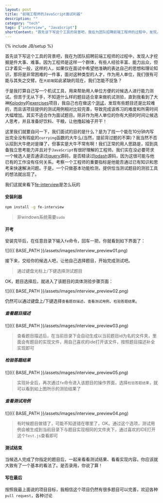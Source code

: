```yaml
---
layout: post
title: "前端工程师的JavaScript面试利器"
description: ""
category: "tech"
tags: ["interview", "JavaScript"]
shortContent: "首先谈下写这个工具的背景吧，我在为团队招聘前端工程师的过程中，发现人才挖掘是件大事、难事。因为工程师是这样一个群体，有些人经验丰富、能力出众，但口才着实一般，这样的人，如果仅在面试中希望他准确的表达自己的思想和理论知识，那将是非常困难的一件事，面对这种类型的人才，作为用人单位，我们很有可能与其失之交臂。在`大前端`如此紧缺的现在，我们怎能不捉急？"
---
```

{% include JB/setup %}

首先谈下写这个工具的背景吧，我在为团队招聘前端工程师的过程中，发现人才挖掘是件大事、难事。因为工程师是这样一个群体，有些人经验丰富、能力出众，但口才着实一般，这样的人，如果仅在面试中希望他准确的表达自己的思想和理论知识，那将是非常困难的一件事，面对这种类型的人才，作为用人单位，我们很有可能与其失之交臂。在`大前端`如此紧缺的现在，我们怎能不捉急？

于是我打算自己写一个机试工具，用来帮助用人单位方便的对候选人进行能力测试。但苦于无从下手，不知道什么样的题目适合拿来做机试测验，直到我看到了大神[Kolodny](https://github.com/kolodny)的[exercises](https://github.com/kolodny/exercises)项目，我自己也在做这个[测试](https://github.com/leftstick/exercises)，发现有些题目还是比较难的，而且该项目提供的测试用例相对比较完善，导致完成该练习的难度和所需时间大幅增加。其实不适合作为面试题目。除非作为用人单位的你有大把的时间让候选人思考，并且准备好饮料、干粮，让他撸起袖子开干！

这里我们就要自问一下，我们面试的目的是什么？是为了找一个能在10分钟内写出完全没有瑕疵的`currying`函数的大牛么(当然，提前背过题的不算)？我当然不否认招到大牛绝对是赚了，但事实是大牛不常有啊！我们正常的用人思路是，招到具备独立思考能力并且对于`JavaScript`有很好理解的工程师。我们实在没必要苛求一个候选人是否通读过[jquery](http://jquery.com/)源码，是否精读过[lodash](https://lodash.com)源码，因为这很可能与他已有的工作没有任何关系。考察一个工程师的重要指标是他能否通过已有知识和思考来快速解决问题。于是，一个只做基本功能检测，提供恰当测试题目的测验工具的想法就出现了。

我们这就来看下[fe-interview](https://www.npmjs.com/package/fe-interview)是怎么玩的

#### 安装利器

```bash
npm install -g fe-interview
```
>非windows系统需要`sudo`

#### 开考

安装完毕后，在任意目录下输入`fe`命令，回车一把，你就看到如下界面了：

![]({{ BASE_PATH }}/assets/images/interview_preview01.png)

接下来，交给你的候选人吧，让他自己选择题目，开始完成测试吧。

>通过键盘光标上/下键选择测试题目

OK，题目选择后，就进入了该题目的具体测验步骤页面：

![]({{ BASE_PATH }}/assets/images/interview_preview02.png)

仍然可以通过键盘上/下键选择`查看题目描述`、`查看测试用例`、`检验答题结果`。

##### 查看题目描述

![]({{ BASE_PATH }}/assets/images/interview_preview03.png)

>查看题目描述后，在当前目录下会自动生成以当前题目id为名的文件夹，里面会有题目的实现文件，用自己喜欢的ide打开该文件，按照题目描述补全实现即可

##### 检验答题结果

![]({{ BASE_PATH }}/assets/images/interview_preview05.png)

>实现补全后，再次通过`fe`命令进入该题目的操作界面，选择`检验答题结果`，就可以看到如上图所示的测验结果了

##### 查看测试用例

![]({{ BASE_PATH }}/assets/images/interview_preview04.png)

>有时候题目做错了，可能不知道错在哪里了，OK。通过这个选项，测试用例会被生成到当前目录下与题目实现相同的文件夹下，通过喜欢的IDE打开这个`Test.js`查看即可

#### 测试结束

当候选人完成了你指定的题目后，一起来看看测试结果、看看实现内容。你应该就大致有了一个基本的看法了。是否录用，你说了算！

#### 写在最后

按照我最上面说的项目目标，我相信这个项目仍然有很多题目可以完善，欢迎各种`pull request`，各种讨论
